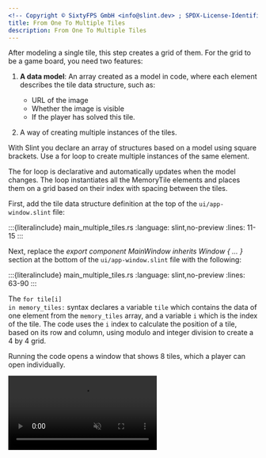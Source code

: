 ```yaml
---
<!-- Copyright © SixtyFPS GmbH <info@slint.dev> ; SPDX-License-Identifier: MIT -->
title: From One To Multiple Tiles
description: From One To Multiple Tiles
---
```


After modeling a single tile, this step creates a grid of them. For the grid to be a game board, you need two features:

1. **A data model**: An array created as a model in code, where each element describes the tile data structure, such as:

    - URL of the image
    - Whether the image is visible
    - If the player has solved this tile.

2. A way of creating multiple instances of the tiles.

With Slint you declare an array of structures based on a model using square brackets. Use a <span class="hljs-keyword">for</span> loop
to create multiple instances of the same element.

The <span class="hljs-keyword">for</span> loop is declarative and automatically updates when
the model changes. The loop instantiates all the <span class="hljs-title">MemoryTile</span> elements and places them on a grid based on their
index with spacing between the tiles.

First, add the tile data structure definition at the top of the `ui/app-window.slint` file:

:::{literalinclude} main_multiple_tiles.rs
:language: slint,no-preview
:lines: 11-15
:::

Next, replace the _export component <span class="hljs-title">MainWindow</span> inherits Window { ... }_ section at the bottom of the `ui/app-window.slint` file with the following:

:::{literalinclude} main_multiple_tiles.rs
:language: slint,no-preview
:lines: 63-90
:::

The <code><span class="hljs-keyword">for</span> tile\[i\] <span class="hljs-keyword">in</span> memory_tiles:</code> syntax declares a variable `tile` which contains the data of one element from the `memory_tiles` array,
and a variable `i` which is the index of the tile. The code uses the `i` index to calculate the position of a tile, based on its row and column,
using modulo and integer division to create a 4 by 4 grid.

Running the code opens a window that shows 8 tiles, which a player can open individually.

<video autoplay loop muted playsinline src="https://slint.dev/blog/memory-game-tutorial/from-one-to-multiple-tiles.mp4"></video>
